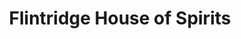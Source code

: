 ---
title: "Flintridge House of Spirits"
url: /colorado-springs/flintridge-house-of-spirits/
shop: alcohol
---